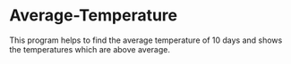 # Average-Temperature
This program helps to find the average temperature of 10 days and shows the temperatures which are above average.
